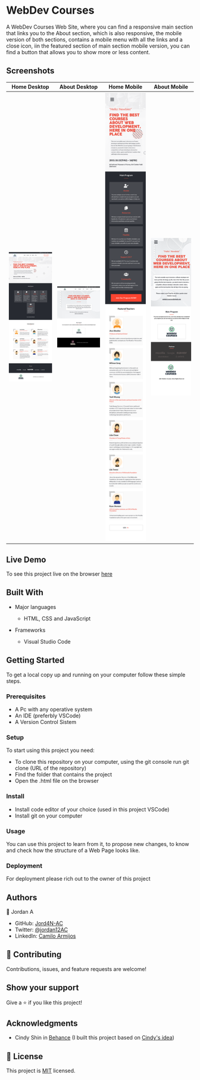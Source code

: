 # WebDev Courses
A WebDev Courses Web Site, where you can find a responsive main section that links you to the About section, which is also responsive, the mobile version of both sections, contains a mobile menu with all the links and a close icon, iin the featured section of main section mobile version, you can find a button that allows you to show more or less content.

## Screenshots

Home Desktop               |  About Desktop            |  Home Mobile              | About Mobile
:-------------------------:|:-------------------------:|:-------------------------:|:-------------------------:
<img src="https://github.com/Jord4N-AC/WebDev-course/blob/create-website/images/screenshots/home_desktop.png" width="250px" height="" alt="home desktop"/>  |  <img src="https://github.com/Jord4N-AC/WebDev-course/blob/create-website/images/screenshots/about_desktop.png" width="250px" height="" alt="about desktop"/>  |  <img src="https://github.com/Jord4N-AC/WebDev-course/blob/create-website/images/screenshots/home_mobile.png" width="250px" height="" alt="home mobile"/>  |  <img src="https://github.com/Jord4N-AC/WebDev-course/blob/create-website/images/screenshots/about_mobile.png" width="250px" height="" alt="about mobile"/>


## Live Demo
To see this project live on the browser [here](https://jord4n-ac.github.io/WebDev-course/home.html)

## Built With
- Major languages
  - HTML, CSS and JavaScript

- Frameworks
  - Visual Studio Code

## Getting Started
To get a local copy up and running on your computer follow these simple steps.

### Prerequisites
- A Pc with any operative system
- An IDE (preferbly VSCode)
- A Version Control Sistem

### Setup
To start using this project you need:
- To clone this repository on your computer, using the git console run git clone (URL of the repository)
- Find the folder that contains the project
- Open the .html file on the browser

### Install
- Install code editor of your choice (used in this project VSCode)
- Install git on your computer

### Usage
You can use this project to learn from it, to propose new changes, to know and check how the structure of a Web Page looks like.

### Deployment
For deployment please rich out to the owner of this project

## Authors
👤 Jordan A
- GitHub: [Jord4N-AC](https://github.com/Jord4N-AC)
- Twitter: [@jordan12AC](https://twitter.com/jordan12AC)
- LinkedIn: [Camilo Armijos](https://www.linkedin.com/in/camilo-armijos-2b9648197)

## 🤝 Contributing
Contributions, issues, and feature requests are welcome!

## Show your support
Give a ⭐️ if you like this project!

## Acknowledgments
- Cindy Shin in [Behance](https://www.behance.net/adagio07) (I built this project based on [Cindy's idea](https://www.behance.net/gallery/29845175/CC-Global-Summit-2015))

## 📝 License
This project is [MIT](https://github.com/microverseinc/readme-template/blob/master/MIT.md) licensed.
